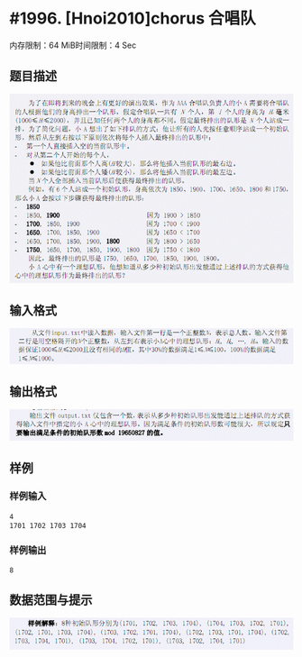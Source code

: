 # #1996. [Hnoi2010]chorus 合唱队

内存限制：64 MiB时间限制：4 Sec

## 题目描述

![](images/1996_1.jpg)

## 输入格式

![](images/1996_2.jpg)

## 输出格式

![](images/1996_3.jpg)

## 样例

### 样例输入

    
    4
    1701 1702 1703 1704
    

### 样例输出

    
    8
    

## 数据范围与提示

![](images/1996_4.jpg)
